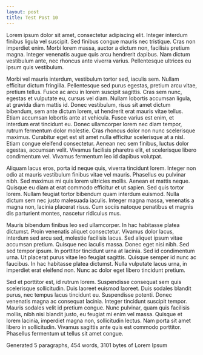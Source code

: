 ```yaml
---
layout: post
title: Test Post 10
---
```


Lorem ipsum dolor sit amet, consectetur adipiscing elit. Integer interdum finibus ligula vel suscipit. Sed finibus congue mauris nec tristique. Cras non imperdiet enim. Morbi lorem massa, auctor a dictum non, facilisis pretium magna. Integer venenatis augue quis arcu hendrerit dapibus. Nam dictum vestibulum ante, nec rhoncus ante viverra varius. Pellentesque ultrices eu ipsum quis vestibulum.

Morbi vel mauris interdum, vestibulum tortor sed, iaculis sem. Nullam efficitur dictum fringilla. Pellentesque sed purus egestas, pretium arcu vitae, pretium tellus. Fusce ac arcu in lorem suscipit sagittis. Cras sem nunc, egestas et vulputate eu, cursus vel diam. Nullam lobortis accumsan ligula, at gravida diam mattis id. Donec vestibulum, risus sit amet dictum bibendum, sem ante dictum lorem, ut hendrerit erat mauris vitae tellus. Etiam accumsan lobortis ante at vehicula. Fusce varius est enim, et interdum erat tincidunt eu. Donec ullamcorper lorem nec diam tempor, rutrum fermentum dolor molestie. Cras rhoncus dolor non nunc scelerisque maximus. Curabitur eget est sit amet nulla efficitur scelerisque at a nisl. Etiam congue eleifend consectetur. Aenean nec sem finibus, luctus dolor egestas, accumsan velit. Vivamus facilisis pharetra elit, et scelerisque libero condimentum vel. Vivamus fermentum leo id dapibus volutpat.

Aliquam lacus eros, porta id neque quis, viverra tincidunt lorem. Integer non odio at mauris vestibulum finibus vitae vel mauris. Phasellus eu pulvinar nibh. Sed maximus mi quis lorem ultricies mollis. Aenean et mattis neque. Quisque eu diam at erat commodo efficitur et ut sapien. Sed quis tortor lorem. Nullam feugiat tortor bibendum quam interdum euismod. Nulla dictum sem nec justo malesuada iaculis. Integer magna massa, venenatis a magna non, lacinia placerat risus. Cum sociis natoque penatibus et magnis dis parturient montes, nascetur ridiculus mus.

Mauris bibendum finibus leo sed ullamcorper. In hac habitasse platea dictumst. Proin venenatis aliquet consectetur. Vivamus dolor lacus, interdum sed arcu sed, molestie facilisis lacus. Sed aliquet ipsum vitae accumsan pretium. Quisque nec iaculis massa. Donec eget nisi nibh. Sed sed tempor ipsum. In porttitor tincidunt urna at lacinia. Sed id condimentum urna. Ut placerat purus vitae leo feugiat sagittis. Quisque semper id nunc ac faucibus. In hac habitasse platea dictumst. Nulla vulputate lacus urna, in imperdiet erat eleifend non. Nunc ac dolor eget libero tincidunt pretium.

Sed et porttitor est, id rutrum lorem. Suspendisse consequat sem quis scelerisque sollicitudin. Duis laoreet euismod laoreet. Duis sodales blandit purus, nec tempus lacus tincidunt eu. Suspendisse potenti. Donec venenatis magna ac consequat lacinia. Integer tincidunt suscipit tempor. Mauris sodales velit id pretium congue. Nunc pulvinar, quam quis facilisis mollis, nibh nisi blandit justo, eu feugiat mi enim vel massa. Quisque et lorem lacinia, imperdiet magna non, sollicitudin lectus. Nam porta sit amet libero in sollicitudin. Vivamus sagittis ante quis est commodo porttitor. Phasellus fermentum ut tellus sit amet congue.

Generated 5 paragraphs, 454 words, 3101 bytes of Lorem Ipsum
